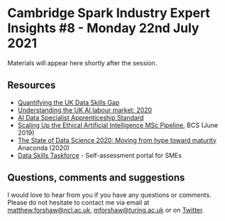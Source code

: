 # Cambridge Spark Industry Expert Insights #8 - Monday 22nd July 2021
Materials will appear here shortly after the session.

## Resources
- [Quantifying the UK Data Skills Gap](https://www.gov.uk/government/publications/quantifying-the-uk-data-skills-gap/quantifying-the-uk-data-skills-gap-full-report)
- [Understanding the UK AI labour market: 2020](https://www.gov.uk/government/publications/understanding-the-uk-ai-labour-market-2020)
- [AI Data Specialist Apprenticeship Standard](https://www.instituteforapprenticeships.org/apprenticeship-standards/artificial-intelligence-(ai)-data-specialist-v1-0)
- [Scaling Up the Ethical Artificial Intelligence MSc Pipeline](https://www.bcs.org/media/3047/ethical-ai.pdf), BCS (June 2019)
- [The State of Data Science 2020: Moving from hype toward maturity](https://www.anaconda.com/state-of-data-science-2020) Anaconda (2020)
- [Data Skills Taskforce](https://www.dataskillstaskforce.com/) - Self-assessment portal for SMEs

## Questions, comments and suggestions
I would love to hear from you if you have any questions or comments. Please do not hesitate to contact me via email at matthew.forshaw@ncl.ac.uk, mforshaw@turing.ac.uk or on [Twitter](https://twitter.com/mattforshaw).
